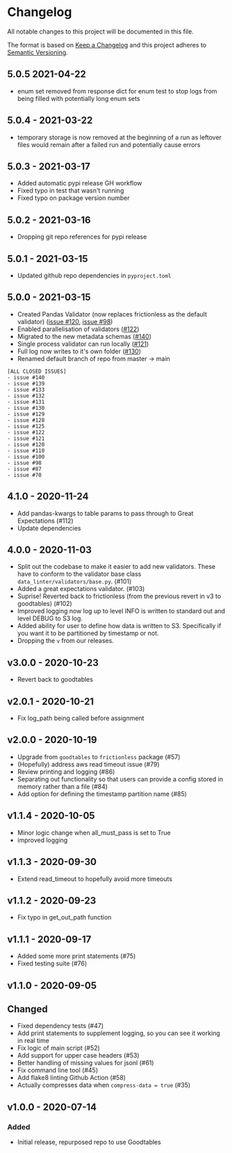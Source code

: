 # Changelog
All notable changes to this project will be documented in this file.

The format is based on [Keep a Changelog](http://keepachangelog.com/en/1.0.0/)
and this project adheres to [Semantic Versioning](http://semver.org/spec/v2.0.0.html).

## 5.0.5 2021-04-22

- enum set removed from response dict for enum test to stop logs from being filled with potentially long enum sets

## 5.0.4 - 2021-03-22

- temporary storage is now removed at the beginning of a run as leftover files would remain after a failed run and potentially cause errors

## 5.0.3 - 2021-03-17

- Added automatic pypi release GH workflow
- Fixed typo in test that wasn't running
- Fixed typo on package version number

## 5.0.2 - 2021-03-16

- Dropping git repo references for pypi release

## 5.0.1 - 2021-03-15

- Updated github repo dependencies in `pyproject.toml`


## 5.0.0 - 2021-03-15

- Created Pandas Validator (now replaces frictionless as the default validator) ([issue #120](https://github.com/moj-analytical-services/data_linter/issues/120), [issue #98](https://github.com/moj-analytical-services/data_linter/issues/98))
- Enabled parallelisation of validators ([#122](https://github.com/moj-analytical-services/data_linter/issues/122))
- Migrated to the new metadata schemas ([#140](https://github.com/moj-analytical-services/data_linter/issues/140))
- Single process validator can run locally ([#121](https://github.com/moj-analytical-services/data_linter/issues/121))
- Full log now writes to it's own folder ([#130](https://github.com/moj-analytical-services/data_linter/issues/130))
- Renamed default branch of repo from master -> main

```
[ALL CLOSED ISSUES]
- issue #140 
- issue #139
- issue #133 
- issue #132
- issue #131 
- issue #130 
- issue #129 
- issue #128 
- issue #125
- issue #122 
- issue #121 
- issue #120 
- issue #110 
- issue #100 
- issue #98
- issue #87
- issue #70
```

## 4.1.0 - 2020-11-24

- Add pandas-kwargs to table params to pass through to Great Expectations (#112)
- Update dependencies
## 4.0.0 - 2020-11-03

- Split out the codebase to make it easier to add new validators. These have to conform to the validator base class `data_linter/validators/base.py`. (#101)
- Added a great expectations validator. (#103)
- Suprise! Reverted back to frictionless (from the previous revert in v3 to goodtables) (#102)
- Improved logging now log up to level INFO is written to standard out and level DEBUG to S3 log.
- Added ability for user to define how data is written to S3. Specifically if you want it to be partitioned by timestamp or not.
- Dropping the `v` from our releases.

## v3.0.0 - 2020-10-23

- Revert back to goodtables

## v2.0.1 - 2020-10-21

- Fix log_path being called before assignment

## v2.0.0 - 2020-10-19

- Upgrade from `goodtables` to `frictionless` package (#57)
- (Hopefully) address aws read timeout issue (#79)
- Review printing and logging (#86)
- Separating out functionality so that users can provide a config stored in memory rather than a file (#84)
- Add option for defining the timestamp partition name (#85)

## v1.1.4 - 2020-10-05

- Minor logic change when all_must_pass is set to True
- improved logging

## v1.1.3 - 2020-09-30

- Extend read_timeout to hopefully avoid more timeouts

## v1.1.2 - 2020-09-23

- Fix typo in get_out_path function

## v1.1.1 - 2020-09-17

- Added some more print statements (#75)
- Fixed testing suite (#76)

## v1.1.0 - 2020-09-05

## Changed

- Fixed dependency tests (#47)
- Add print statements to supplement logging, so you can see it working in real time
- Fix logic of main script (#52)
- Add support for upper case headers (#53)
- Better handling of missing values for jsonl (#61)
- Fix command line tool (#45)
- Add flake8 linting Github Action (#58)
- Actually compresses data when `compress-data = true` (#35)

## v1.0.0 - 2020-07-14

### Added

- Initial release, repurposed repo to use Goodtables
